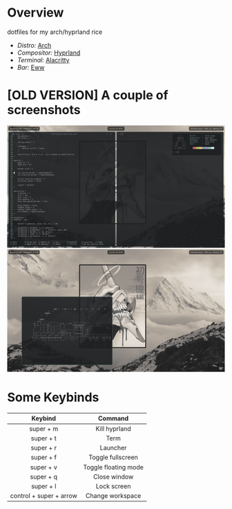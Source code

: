 # Overview
dotfiles for my arch/hyprland rice

- *Distro:* [Arch](https://archlinux.org)
- *Compositor:* [Hyprland](https://hyprland.org)
- *Terminal:* [Alacritty](https://alacritty.org)
- *Bar:* [Eww](https://github.com/elkowar/eww)

# [OLD VERSION] A couple of screenshots

![screenshot 1](https://github.com/puma0x61/dotfiles-hyprland/blob/main/pictures/2022-12-24-100502_screenshot.png)
![screenshot 1](https://github.com/puma0x61/dotfiles-hyprland/blob/main/pictures/2022-12-24-100809_screenshot.png)

# Some Keybinds
|Keybind|Command|
|:-----:|:------:|
|super + m| Kill hyprland|
|super + t | Term|
|super + r | Launcher|
|super + f | Toggle fullscreen|
|super + v | Toggle floating mode|
|super + q | Close window|
|super + l | Lock screen|
|control + super + arrow| Change workspace|
